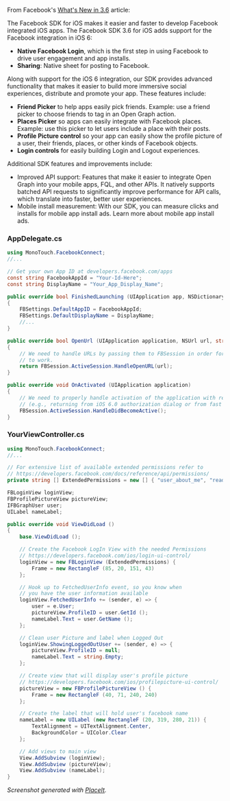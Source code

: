 From Facebook's [What's New in 3.6](https://developers.facebook.com/ios/features/whats-new-ios-sdk-3.6/) article:

The Facebook SDK for iOS makes it easier and faster to develop Facebook
integrated iOS apps. The Facebook SDK 3.6 for iOS adds support for the
Facebook integration in iOS 6:

* **Native Facebook Login**, which is the first step in using Facebook to drive user engagement and app installs.
* **Sharing**: Native sheet for posting to Facebook.
 
Along with support for the iOS 6 integration, our SDK provides advanced functionality that makes it easier to build more immersive social experiences, distribute and promote your app. These features include:

* **Friend Picker** to help apps easily pick friends. Example: use a friend picker to choose friends to tag in an Open Graph action.
* **Places Picker** so apps can easily integrate with Facebook places. Example: use this picker to let users include a place with their posts.
* **Profile Picture control** so your app can easily show the profile picture of a user, their friends, places, or other kinds of Facebook objects.
* **Login controls** for easily building Login and Logout experiences.

Additional SDK features and improvements include:
 
* Improved API support: Features that make it easier to integrate Open Graph into your mobile apps, FQL, and other APIs. It natively supports batched API requests to significantly improve performance for API calls, which translate into faster, better user experiences.
* Mobile install measurement: With our SDK, you can measure clicks and installs for mobile app install ads. Learn more about mobile app install ads.

### AppDelegate.cs

```csharp
using MonoTouch.FacebookConnect;
//...

// Get your own App ID at developers.facebook.com/apps
const string FacebookAppId = "Your-Id-Here";
const string DisplayName = "Your_App_Display_Name";

public override bool FinishedLaunching (UIApplication app, NSDictionary options)
{
	FBSettings.DefaultAppID = FacebookAppId;
	FBSettings.DefaultDisplayName = DisplayName;
	//...
}

public override bool OpenUrl (UIApplication application, NSUrl url, string sourceApplication, NSObject annotation)
{
	// We need to handle URLs by passing them to FBSession in order for SSO authentication
	// to work.
	return FBSession.ActiveSession.HandleOpenURL(url);
}

public override void OnActivated (UIApplication application)
{
	// We need to properly handle activation of the application with regards to SSO
	// (e.g., returning from iOS 6.0 authorization dialog or from fast app switching).
	FBSession.ActiveSession.HandleDidBecomeActive();
}

```

### YourViewController.cs

```csharp
using MonoTouch.FacebookConnect;
//...

// For extensive list of available extended permissions refer to 
// https://developers.facebook.com/docs/reference/api/permissions/
private string [] ExtendedPermissions = new [] { "user_about_me", "read_stream"};

FBLoginView loginView;
FBProfilePictureView pictureView;
IFBGraphUser user;
UILabel nameLabel;

public override void ViewDidLoad ()
{
	base.ViewDidLoad ();

	// Create the Facebook LogIn View with the needed Permissions
	// https://developers.facebook.com/ios/login-ui-control/
	loginView = new FBLoginView (ExtendedPermissions) {
		Frame = new RectangleF (85, 20, 151, 43)
	};

	// Hook up to FetchedUserInfo event, so you know when
	// you have the user information available
	loginView.FetchedUserInfo += (sender, e) => {
		user = e.User;
		pictureView.ProfileID = user.GetId ();
		nameLabel.Text = user.GetName ();
	};

	// Clean user Picture and label when Logged Out
	loginView.ShowingLoggedOutUser += (sender, e) => {
		pictureView.ProfileID = null;
		nameLabel.Text = string.Empty;
	};

	// Create view that will display user's profile picture
	// https://developers.facebook.com/ios/profilepicture-ui-control/
	pictureView = new FBProfilePictureView () {
		Frame = new RectangleF (40, 71, 240, 240)
	};

	// Create the label that will hold user's facebook name
	nameLabel = new UILabel (new RectangleF (20, 319, 280, 21)) {
		TextAlignment = UITextAlignment.Center,
		BackgroundColor = UIColor.Clear
	};

	// Add views to main view
	View.AddSubview (loginView);
	View.AddSubview (pictureView);
	View.AddSubview (nameLabel);
}

```


*Screenshot generated with [PlaceIt](http://placeit.breezi.com/).*
